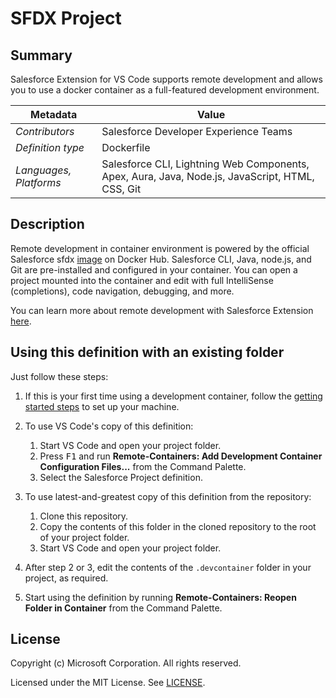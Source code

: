 # SFDX Project

## Summary

Salesforce Extension for VS Code supports remote development and allows you to use a docker container as a full-featured development environment. 

| Metadata | Value |  
|----------|-------|
| *Contributors* | Salesforce Developer Experience Teams  |
| *Definition type* | Dockerfile |
| *Languages, Platforms* | Salesforce CLI, Lightning Web Components, Apex, Aura, Java, Node.js, JavaScript, HTML, CSS, Git |

## Description

Remote development in container environment is powered by the official Salesforce sfdx [image](https://hub.docker.com/r/salesforce/salesforcedx) on Docker Hub. Salesforce CLI, Java, node.js, and Git are pre-installed and configured in your container. You can open a project mounted into the container and edit with full IntelliSense (completions), code navigation, debugging, and more.

You can learn more about remote development with Salesforce Extension [here](https://forcedotcom.github.io/salesforcedx-vscode/).

## Using this definition with an existing folder

Just follow these steps:

1. If this is your first time using a development container, follow the [getting started steps](https://aka.ms/vscode-remote/containers/getting-started) to set up your machine.

2. To use VS Code's copy of this definition:
   1. Start VS Code and open your project folder.
   2. Press <kbd>F1</kbd> and run **Remote-Containers: Add Development Container Configuration Files...** from the Command Palette.
   3. Select the Salesforce Project definition.

3. To use latest-and-greatest copy of this definition from the repository:
   1. Clone this repository.
   2. Copy the contents of this folder in the cloned repository to the root of your project folder.
   3. Start VS Code and open your project folder.

4. After step 2 or 3, edit the contents of the `.devcontainer` folder in your project, as required.

5. Start using the definition by running **Remote-Containers: Reopen Folder in Container** from the Command Palette.

## License

Copyright (c) Microsoft Corporation. All rights reserved.

Licensed under the MIT License. See [LICENSE](https://github.com/Microsoft/vscode-dev-containers/blob/master/LICENSE).
